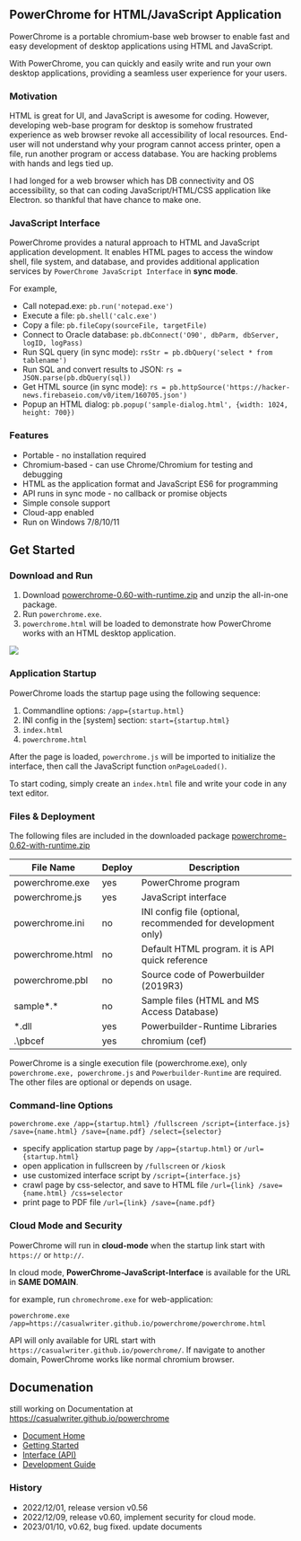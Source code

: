 ## PowerChrome for HTML/JavaScript Application

PowerChrome is a portable chromium-base web browser to enable fast and easy development 
of desktop applications using HTML and JavaScript. 

With PowerChrome, you can quickly and easily write and run your own desktop applications, 
providing a seamless user experience for your users.

### Motivation

HTML is great for UI, and JavaScript is awesome for coding. However, developing web-base program 
for desktop is somehow frustrated experience as web browser revoke all accessibility of local 
resources. End-user will not understand why your program cannot access printer, open a file,
run another program or access database. You are hacking problems with hands and legs tied up. 

I had longed for a web browser which has DB connectivity and OS accessibility, so that can 
coding JavaScript/HTML/CSS application like Electron. so thankful that have chance to make one.

### JavaScript Interface

PowerChrome provides a natural approach to HTML and JavaScript application development. 
It enables HTML pages to access the window shell, file system, and database, and provides 
additional application services by `PowerChrome JavaScript Interface` in **sync mode**.

For example,

* Call notepad.exe: `pb.run('notepad.exe')`
* Execute a file: `pb.shell('calc.exe')`
* Copy a file: `pb.fileCopy(sourceFile, targetFile)`
* Connect to Oracle database: `pb.dbConnect('O90', dbParm, dbServer, logID, logPass)`
* Run SQL query (in sync mode): `rsStr = pb.dbQuery('select * from tablename')`
* Run SQL and convert results to JSON: `rs = JSON.parse(pb.dbQuery(sql))`
* Get HTML source (in sync mode): `rs = pb.httpSource('https://hacker-news.firebaseio.com/v0/item/160705.json')`
* Popup an HTML dialog: `pb.popup('sample-dialog.html', {width: 1024, height: 700})`

### Features

* Portable - no installation required
* Chromium-based - can use Chrome/Chromium for testing and debugging
* HTML as the application format and JavaScript ES6 for programming
* API runs in sync mode - no callback or promise objects
* Simple console support
* Cloud-app enabled
* Run on Windows 7/8/10/11
  
  
## Get Started

### Download and Run

1. Download [powerchrome-0.60-with-runtime.zip](https://casualwriter.github.io/download/powerchrome-0.60-with-runtime.zip) and unzip the all-in-one package.
2. Run `powerchrome.exe`.
3. `powerchrome.html` will be loaded to demonstrate how PowerChrome works with an HTML desktop application.

![](https://casualwriter.github.io/powerchrome/powerchrome.jpg)


### Application Startup

PowerChrome loads the startup page using the following sequence:

1. Commandline options: `/app={startup.html}`
1. INI config in the [system] section: `start={startup.html}`
1. `index.html`
1. `powerchrome.html`

After the page is loaded, `powerchrome.js` will be imported to initialize the interface, 
then call the JavaScript function `onPageLoaded()`.

To start coding, simply create an `index.html` file and write your code in any text editor.
  

### Files & Deployment

The following files are included in the downloaded package 
[powerchrome-0.62-with-runtime.zip](https://casualwriter.github.io/download/powerchrome-0.62-with-runtime.zip)

  File Name     | Deploy | Description
----------------|------|------------------------
powerchrome.exe | yes  |  PowerChrome program 
powerchrome.js  | yes  | JavaScript interface
powerchrome.ini | no	 | INI config file (optional, recommended for development only)
powerchrome.html| no	 | Default HTML program. it is API quick reference 
powerchrome.pbl | no   | Source code of Powerbuilder (2019R3)
sample*.*       | no   | Sample files (HTML and MS Access Database)
*.dll           | yes  | Powerbuilder-Runtime Libraries
.\pbcef         | yes  | chromium (cef)

PowerChrome is a single execution file (powerchrome.exe), only `powerchrome.exe, powerchrome.js` 
and `Powerbuilder-Runtime` are required. The other files are optional or depends on usage.
  

### Command-line Options

``powerchrome.exe /app={startup.html} /fullscreen /script={interface.js} /save={name.html} /save={name.pdf} /select={selector}``  

* specify application startup page by ``/app={startup.html}`` or ``/url={startup.html}``
* open application in fullscreen by ``/fullscreen`` or ``/kiosk``
* use customized interface script by ``/script={interface.js}``
* crawl page by css-selector, and save to HTML file ``/url={link} /save={name.html} /css=selector``
* print page to PDF file ``/url={link} /save={name.pdf}``
  
  
### Cloud Mode and Security

PowerChrome will run in **cloud-mode** when the startup link start with `https://` or `http://`. 

In cloud mode, **PowerChrome-JavaScript-Interface** is available for the URL in **SAME DOMAIN**. 

for example, run `chromechrome.exe` for web-application:

```
powerchrome.exe /app=https://casualwriter.github.io/powerchrome/powerchrome.html
```

API will only available for URL start with ``https://casualwriter.github.io/powerchrome/``.
If navigate to another domain, PowerChrome works like normal chromium browser.
  
  
## Documenation

still working on Documentation at https://casualwriter.github.io/powerchrome

* [Document Home](https://casualwriter.github.io/powerchrome/?file=index.md)
* [Getting Started](https://casualwriter.github.io/powerchrome/?file=get-started.md)
* [Interface (API)](https://casualwriter.github.io/powerchrome/?file=interface.md)
* [Development Guide](https://casualwriter.github.io/powerchrome/?file=development.md)

  
### History

* 2022/12/01, release version v0.56
* 2022/12/09, release v0.60, implement security for cloud mode.
* 2023/01/10, v0.62, bug fixed. update documents


